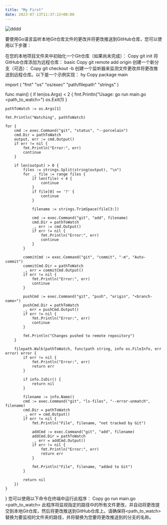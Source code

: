```yaml
---
title: "My First"
date: 2023-07-13T11:37:22+08:00
---
```


![dddd](../images/647808a926617.jpg "ssssss")

要使用Go语言监听本地Git仓库文件的更改并将更改推送到GitHub仓库，您可以使用以下步骤：

在您的本地项目文件夹中初始化一个Git仓库（如果尚未完成）：
Copy
git init
将GitHub仓库添加为远程仓库：
basic
Copy
git remote add origin <github-repository-url>
创建一个新分支（可选）：
Copy
git checkout -b <new-branch-name>
创建一个监听器来监测文件更改并将更改推送到远程仓库。以下是一个示例实现：
hy
Copy
package main

import (
"fmt"
"os"
"os/exec"
"path/filepath"
"strings"
)

func main() {
if len(os.Args) < 2 {
fmt.Println("Usage: go run main.go <path_to_watch>")
os.Exit(1)
}

    pathToWatch := os.Args[1]

    fmt.Println("Watching", pathToWatch)

    for {
        cmd := exec.Command("git", "status", "--porcelain")
        cmd.Dir = pathToWatch
        output, err := cmd.Output()
        if err != nil {
            fmt.Println("Error:", err)
            continue
        }

        if len(output) > 0 {
            files := strings.Split(string(output), "\n")
            for _, file := range files {
                if len(file) < 4 {
                    continue
                }
                if file[0] == '?' {
                    continue
                }

                filename := strings.TrimSpace(file[3:])

                cmd := exec.Command("git", "add", filename)
                cmd.Dir = pathToWatch
                _, err := cmd.Output()
                if err != nil {
                    fmt.Println("Error:", err)
                    continue
                }
            }

            commitCmd := exec.Command("git", "commit", "-m", "Auto-commit")
            commitCmd.Dir = pathToWatch
            _, err = commitCmd.Output()
            if err != nil {
                fmt.Println("Error:", err)
                continue
            }

            pushCmd := exec.Command("git", "push", "origin", "<branch-name>")
            pushCmd.Dir = pathToWatch
            _, err = pushCmd.Output()
            if err != nil {
                fmt.Println("Error:", err)
                continue
            }

            fmt.Println("Changes pushed to remote repository")
        }

        filepath.Walk(pathToWatch, func(path string, info os.FileInfo, err error) error {
            if err != nil {
                fmt.Println("Error:", err)
                return err
            }

            if info.IsDir() {
                return nil
            }

            filename := info.Name()
            cmd := exec.Command("git", "ls-files", "--error-unmatch", filename)
            cmd.Dir = pathToWatch
            _, err = cmd.Output()
            if err != nil {
                fmt.Println("File", filename, "not tracked by Git")

                addCmd := exec.Command("git", "add", filename)
                addCmd.Dir = pathToWatch
                _, err = addCmd.Output()
                if err != nil {
                    fmt.Println("Error:", err)
                    return err
                }

                fmt.Println("File", filename, "added to Git")
            }

            return nil
        })
    }
}
您可以使用以下命令在终端中运行此程序：
Copy
go run main.go <path_to_watch>
此程序将监视指定的路径中的所有文件更改，并自动将更改提交到本地Git仓库，然后将更改推送到GitHub仓库上。请确保将<path_to_watch>替换为要监视的文件夹的路径，并将<branch-name>替换为您要将更改推送到的分支的名称。